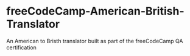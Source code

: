 # freeCodeCamp-American-British-Translator

An American to Bristh translator built as part of the freeCodeCamp QA certification
